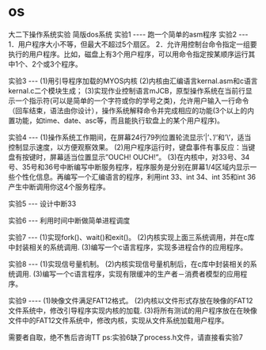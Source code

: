 # os
大二下操作系统实验
简版dos系统
实验1 ---- 跑一个简单的asm程序
实验2 ---  1．用户程序大小不等，但最大不超过5个扇区。
           2．允许用控制台命令指定一组要执行的用户程序。比如，磁盘上有3个用户程序，可以用命令指定按某顺序运行其中1个、2个或3个程序。

实验3 --- (1)用引导程序加载的MYOS内核
(2)内核由汇编语言kernal.asm和c语言kernal.c二个模块生成；
(3)实现作业控制语言mJCB，原型操作系统在当前行显示一个指示符(可以是简单的一个字符或你的学号之类)，允许用户输入一行命令（回车结束，语法由你设计），操作系统解释命令并完成相应的功能(3个以上的内置功能，如time、date、asc等，而且能执行软盘上的某个用户程序)。

实验4 --- (1)操作系统工作期间，在屏幕24行79列位置轮流显示’|’、’/’和’\’，适当控制显示速度，以方便观察效果。
(2)用户程序运行时，键盘事件有事反应：当键盘有按键时，屏幕适当位置显示”OUCH! OUCH!”。
(3)在内核中，对33号、34号、35号和36号中断编写中断服务程序，程序服务是分别在屏幕1/4区域内显示一些个性化信息。再编写一个汇编语言的程序，利用int 33、int 34、int 35和int 36产生中断调用你这4个服务程序。

实验5 --- 设计中断33

实验6 --- 利用时间中断做简单进程调度

实验7 --- 
(1)实现fork()、wait()和exit()。
(2)内核实现上面三系统调用，并在c库中封装相关的系统调用.
(3)编写一个c语言程序，实现多进程合作的应用程序。

实验8 --- 
(1)实现信号量机制。
(2)内核实现信号量机制后，在c库中封装相关的系统调用.
(3)编写一个c语言程序，实现有限缓冲的生产者－消费者模型的应用程序。

实验9 ---- 
(1)映像文件满足FAT12格式。
(2)内核以文件形式存放在映像的FAT12文件系统中，修改引导程序实现内核的加载.
(3)将所有测试的用户程序放在在映像文件中的FAT12文件系统中，修改内核，实现从文件系统加载用户程序。



需要者自取，绝不售后咨询TT
ps:实验6缺了process.h文件，请直接看实验7
